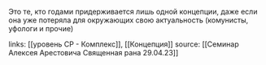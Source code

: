 Это те, кто годами придерживается лишь одной концепции, даже если она уже потеряла для окружающих свою актуальность (комунисты, уфологи и прочие)

links: [[уровень СР - Комплекс]], [[Концепция]]
source: [[Семинар Алексея Арестовича Священная рана 29.04.23]]